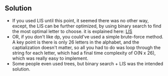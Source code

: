 ## Solution
- If you used LIS until this point, it seemed there was no other way, except, the LIS can be further optimized, by using binary search to find the most optimal letter to choose. it is explained here: [LIS](https://github.com/BayviewComputerClub/CP-Algorithms/tree/master/Dynamic%20Programming/Longest%20Increasing%20Subsequence)
- OR, if you don't like dp, you could've used a simple brute-force method. A key point is there is only 26 letters in the alphabet, and the captialization doesn't matter, so all you had to do was loop through the string for each letter, which had a final time complexity of O(N x 26), which was really easy to implement.
- Some people even used trees, but binary search + LIS was the intended solution.
